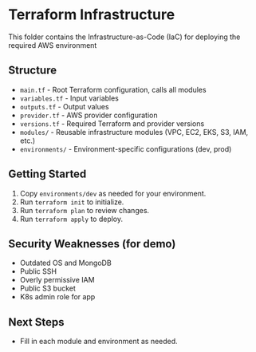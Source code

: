 # Terraform Infrastructure 

This folder contains the Infrastructure-as-Code (IaC) for deploying the required AWS environment 

## Structure

- `main.tf` - Root Terraform configuration, calls all modules
- `variables.tf` - Input variables
- `outputs.tf` - Output values
- `provider.tf` - AWS provider configuration
- `versions.tf` - Required Terraform and provider versions
- `modules/` - Reusable infrastructure modules (VPC, EC2, EKS, S3, IAM, etc.)
- `environments/` - Environment-specific configurations (dev, prod)

## Getting Started

1. Copy `environments/dev` as needed for your environment.
2. Run `terraform init` to initialize.
3. Run `terraform plan` to review changes.
4. Run `terraform apply` to deploy.

## Security Weaknesses (for demo)
- Outdated OS and MongoDB
- Public SSH
- Overly permissive IAM
- Public S3 bucket
- K8s admin role for app

## Next Steps
- Fill in each module and environment as needed. 
